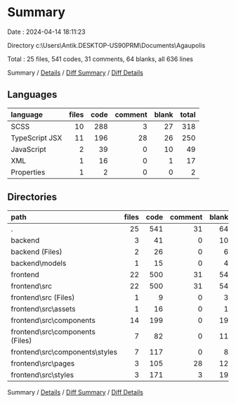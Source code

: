 # Summary

Date : 2024-04-14 18:11:23

Directory c:\\Users\\Antik.DESKTOP-US90PRM\\Documents\\Agaupolis

Total : 25 files,  541 codes, 31 comments, 64 blanks, all 636 lines

Summary / [Details](details.md) / [Diff Summary](diff.md) / [Diff Details](diff-details.md)

## Languages
| language | files | code | comment | blank | total |
| :--- | ---: | ---: | ---: | ---: | ---: |
| SCSS | 10 | 288 | 3 | 27 | 318 |
| TypeScript JSX | 11 | 196 | 28 | 26 | 250 |
| JavaScript | 2 | 39 | 0 | 10 | 49 |
| XML | 1 | 16 | 0 | 1 | 17 |
| Properties | 1 | 2 | 0 | 0 | 2 |

## Directories
| path | files | code | comment | blank | total |
| :--- | ---: | ---: | ---: | ---: | ---: |
| . | 25 | 541 | 31 | 64 | 636 |
| backend | 3 | 41 | 0 | 10 | 51 |
| backend (Files) | 2 | 26 | 0 | 6 | 32 |
| backend\\models | 1 | 15 | 0 | 4 | 19 |
| frontend | 22 | 500 | 31 | 54 | 585 |
| frontend\\src | 22 | 500 | 31 | 54 | 585 |
| frontend\\src (Files) | 1 | 9 | 0 | 3 | 12 |
| frontend\\src\\assets | 1 | 16 | 0 | 1 | 17 |
| frontend\\src\\components | 14 | 199 | 0 | 19 | 218 |
| frontend\\src\\components (Files) | 7 | 82 | 0 | 11 | 93 |
| frontend\\src\\components\\styles | 7 | 117 | 0 | 8 | 125 |
| frontend\\src\\pages | 3 | 105 | 28 | 12 | 145 |
| frontend\\src\\styles | 3 | 171 | 3 | 19 | 193 |

Summary / [Details](details.md) / [Diff Summary](diff.md) / [Diff Details](diff-details.md)